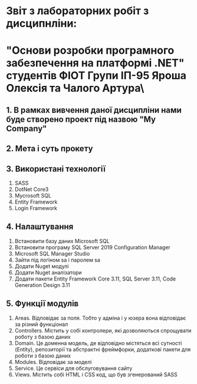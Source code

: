 # Звіт з лабораторних робіт з дисципнліни:
# "Основи розробки програмного забезпечення на платформі .NET" студентів ФІОТ Групи ІП-95 Яроша Олексія та Чалого Артура\
## 1. В рамках вивчення даної дисципліни нами буде створено проект під назвою "My Company"
## 2. Мета і суть прокету

## 3. Використані технології
1) SASS
2) DotNet Core3
3) Mycrosoft SQL
4) Entity Framework
5) Login Framework

## 4. Налаштування
1) Встановити базу даних Microsoft SQL
2) Встановити програму SQL Server 2019 Configuration Manager
3) Microsoft SQL Manager Studio
4) Зайти під логіном sa і паролем sa
5) Додати Nuget модулі
6) Додати Nuget аналізатори
7) Додати пакети Entity Framework Core 3.11, SQL Server 3.11, Code Generation Design 3.11
## 5. Функції модулів
1) Areas. Відповідає за поля. Тобто у адміна і у юзера вона відповідає за різний функціонал
2) Controllers. Містить у собі контролери, які дозволяються спрощувати роботу з базою даних
3) Domain. Це доменна модель, де відповідно містяться всі сутності (Entity), репозиторії та абстрактні фреймфорки, додаткові пакети для роботи з базою даних
4) Modules. Відповідає за моделі
5) Service. Це сервіси для обслуговування сайту
6) Views. Містить собі HTML i CSS код, що був згенерований SASS
